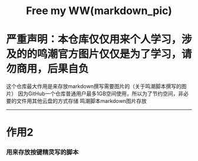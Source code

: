 # <center>Free my WW(markdown_pic)</center>
# 严重声明：本仓库仅仅用来个人学习，涉及的的鸣潮官方图片仅仅是为了学习，请勿商用，后果自负
这个仓库最大作用是来存放markdown撰写需要图片的（关于鸣潮脚本撰写的图片）
因为GitHub一个仓库普通用户最多1GB空间使用，所以为了节约空间，非必要的文件用其他云盘的方式存储
鸣潮脚本markdown图片存放
*******
# 作用2
### 用来存放按键精灵写的脚本